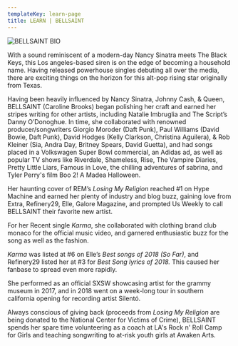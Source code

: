 ```yaml
---
templateKey: learn-page
title: LEARN | BELLSAINT
---
```

![BELLSAINT BIO](/img/bellsaint-pink-bg-edit-no-fade_artwork_2000x1587.png "BELLSAINT BIO")

With a sound reminiscent of a modern-day Nancy Sinatra meets The Black Keys, this Los angeles-based siren is on the edge of becoming a household name. Having released powerhouse singles debuting all over the media, there are exciting things on the horizon for this alt-pop rising star originally from Texas.

Having been heavily influenced by Nancy Sinatra, Johnny Cash, & Queen, BELLSAINT (Caroline Brooks) began polishing her craft and earned her stripes writing for other artists, including Natalie Imbruglia and The Script’s Danny O’Donoghue. In time, she collaborated with renowned producer/songwriters Giorgio Moroder (Daft Punk), Paul Williams (David Bowie, Daft Punk), David Hodges (Kelly Clarkson, Christina Aguilera), & Rob Kleiner (Sia, Andra Day, Britney Spears, David Guetta), and had songs placed in a Volkswagen Super Bowl commercial, an Adidas ad, as well as popular TV shows like Riverdale, Shameless, Rise, The Vampire Diaries, Pretty Little Liars, Famous in Love, the chilling adventures of sabrina, and Tyler Perry's film Boo 2! A Madea Halloween.

Her haunting cover of REM’s _Losing My Religion_ reached #1 on Hype Machine and earned her plenty of industry and blog buzz, gaining love from Extra, Refinery29, Elle, Galore Magazine, and prompted Us Weekly to call BELLSAINT their favorite new artist.

For her Recent single _Karma_, she collaborated with clothing brand club monaco for the official music video, and garnered enthusiastic buzz for the song as well as the fashion.

_Karma_ was listed at #6 on Elle’s _Best songs of 2018 (So Far)_, and Refinery29 listed her at #3 for _Best Song lyrics of 2018._ This caused her fanbase to spread even more rapidly.

She performed as an official SXSW showcasing artist for the grammy museum in 2017, and in 2018 went on a week-long tour in southern california opening for recording artist Silentó.

Always conscious of giving back (proceeds from _Losing My Religion_ are being donated to the National Center for Victims of Crime), BELLSAINT spends her spare time volunteering as a coach at LA's Rock n' Roll Camp for Girls and teaching songwriting to at-risk youth girls at Awaken Arts.
